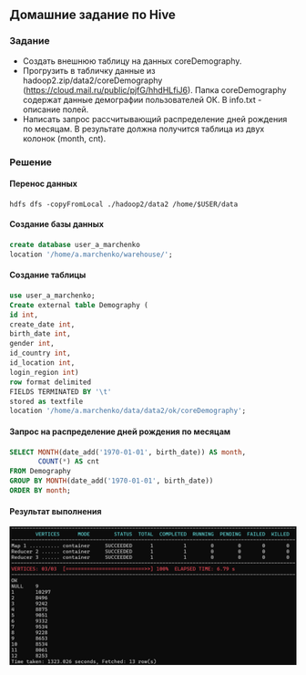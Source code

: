 ## Домашние задание по Hive

### Задание

- Создать внешнюю таблицу на данных coreDemography.
- Прогрузить в табличку данные из  hadoop2.zip/data2/coreDemography (https://cloud.mail.ru/public/pjfG/hhdHLfiJ6). Папка сoreDemography содержат данные демографии пользователей ОК. В  info.txt - описание полей.
- Написать запрос рассчитывающий распределение дней рождения по месяцам. В результате должна получится таблица из двух колонок (month, cnt).

### Решение

#### Перенос данных

``` input
hdfs dfs -copyFromLocal ./hadoop2/data2 /home/$USER/data
```

#### Создание базы данных

```SQL
create database user_a_marchenko
location '/home/a.marchenko/warehouse/';
```
#### Создание таблицы

``` SQL
use user_a_marchenko;
Create external table Demography (
id int, 
create_date int,
birth_date int, 
gender int,
id_country int, 
id_location int,
login_region int)
row format delimited
FIELDS TERMINATED BY '\t'
stored as textfile
location '/home/a.marchenko/data/data2/ok/coreDemography';
```

#### Запрос на распределение дней рождения по месяцам

``` SQL
SELECT MONTH(date_add('1970-01-01', birth_date)) AS month,
       COUNT(*) AS cnt
FROM Demography
GROUP BY MONTH(date_add('1970-01-01', birth_date))
ORDER BY month;
```

#### Результат выполнения
![alt text](image-1.png)